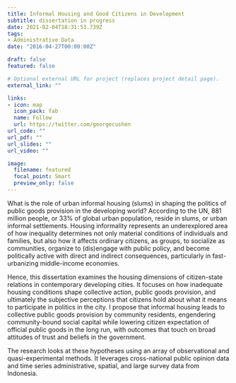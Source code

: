 ```yaml
---
title: Informal Housing and Good Citizens in Development
subtitle: dissertation in progress
date: 2021-02-04T18:31:53.739Z
tags:
- Administrative Data
date: "2016-04-27T00:00:00Z"

draft: false
featured: false

# Optional external URL for project (replaces project detail page).
external_link: ""

links:
- icon: map
  icon_pack: fab
  name: Follow
  url: https://twitter.com/georgecushen
url_code: ""
url_pdf: ""
url_slides: ""
url_video: ""

image:
  filename: featured
  focal_point: Smart
  preview_only: false
---
```

What is the role of urban informal housing (slums) in shaping the politics of public goods provision in the developing world? According to the UN, 881 million people, or 33% of global urban population, reside in slums, or urban informal settlements. Housing informality represents an underexplored area of how inequality determines not only material conditions of individuals and families, but also how it affects ordinary citizens, as groups, to socialize as communities, organize to (dis)engage with public policy, and become politically active with direct and indirect consequences, particularly in fast-urbanizing middle-income economies.

Hence, this dissertation examines the housing dimensions of citizen-state relations in contemporary developing cities. It focuses on how inadequate housing conditions shape collective action, public goods provision, and ultimately the subjective perceptions that citizens hold about what it means to participate in politics in the city. I propose that informal housing leads to collective public goods provision by community residents, engendering community-bound social capital while lowering citizen expectation of official public goods in the long run, with outcomes that touch on broad attitudes of trust and beliefs in the government. 

The research looks at these hypotheses using an array of observational and quasi-experimental methods. It leverages cross-national public opinion data and time series administrative, spatial, and large survey data from Indonesia.

